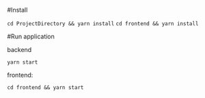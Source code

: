 #Install

`cd ProjectDirectory && yarn install`
`cd frontend && yarn install`

#Run application

backend

`yarn start`

frontend:

`cd frontend && yarn start`

